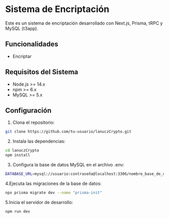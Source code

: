 # Sistema de Encriptación

Este es un sistema de encriptación desarrollado con Next.js, Prisma, tRPC y MySQL (t3app).

## Funcionalidades

- Encriptar

## Requisitos del Sistema

- Node.js >= 14.x
- npm >= 6.x
- MySQL >= 5.x

## Configuración

1. Clona el repositorio:
```bash
git clone https://github.com/tu-usuario/lanuczCrypto.git
```
2. Instala las dependencias:
```bash
cd lanuczCrypto
npm install
```
3. Configura la base de datos MySQL en el archivo .env:
```bash
DATABASE_URL=mysql://usuario:contraseña@localhost:3306/nombre_base_de_datos
```
4.Ejecuta las migraciones de la base de datos:
```bash
npx prisma migrate dev --name "prisma-init"
```
5.Inicia el servidor de desarrollo:
```bash
npm run dev
```
